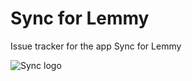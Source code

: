 # Sync for Lemmy
Issue tracker for the app Sync for Lemmy

![Sync logo](https://i.imgur.com/jHu7BwJ.png)
